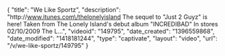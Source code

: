 {
    "title": "We Like Sportz",
    "description": "http:\/\/www.itunes.com\/thelonelyisland The sequel to \"Just 2 Guyz\" is here! Taken from The Lonely Island's debut album \"INCREDIBAD\" In stores 02\/10\/2009 The L...",
    "videoid": "149795",
    "date_created": "1396559868",
    "date_modified": "1418181244",
    "type": "captivate",
    "layout": "video",
    "url": "\/v\/we-like-sportz\/149795"
}